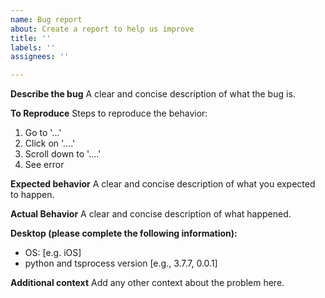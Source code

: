 ```yaml
---
name: Bug report
about: Create a report to help us improve
title: ''
labels: ''
assignees: ''

---
```


**Describe the bug**
A clear and concise description of what the bug is.

**To Reproduce**
Steps to reproduce the behavior:
1. Go to '...'
2. Click on '....'
3. Scroll down to '....'
4. See error

**Expected behavior**
A clear and concise description of what you expected to happen.

**Actual Behavior**
A clear and concise description of what happened.

**Desktop (please complete the following information):**
 - OS: [e.g. iOS]
 - python and tsprocess version [e.g., 3.7.7,  0.0.1]

**Additional context**
Add any other context about the problem here.
